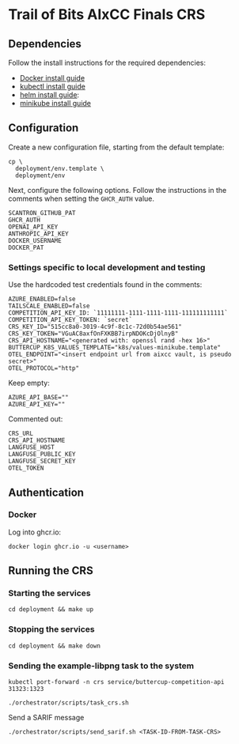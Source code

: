 # Trail of Bits AIxCC Finals CRS

## Dependencies

Follow the install instructions for the required dependencies:

 * [Docker install guide](https://docs.docker.com/engine/install/ubuntu/)
 * [kubectl install guide](https://kubernetes.io/docs/tasks/tools/install-kubectl-linux/)
 * [helm install guide](https://helm.sh/docs/intro/install/):
 * [minikube install guide](https://minikube.sigs.k8s.io/docs/start/?arch=%2Flinux%2Fx86-64%2Fstable%2Fdebian+package)

## Configuration

Create a new configuration file, starting from the default template:

```shell
cp \
  deployment/env.template \
  deployment/env
```

Next, configure the following options. Follow the instructions in the comments when setting the `GHCR_AUTH` value.

```
SCANTRON_GITHUB_PAT
GHCR_AUTH
OPENAI_API_KEY
ANTHROPIC_API_KEY
DOCKER_USERNAME
DOCKER_PAT
```

### Settings specific to local development and testing

Use the hardcoded test credentials found in the comments:

```
AZURE_ENABLED=false
TAILSCALE_ENABLED=false
COMPETITION_API_KEY_ID: `11111111-1111-1111-1111-111111111111`
COMPETITION_API_KEY_TOKEN: `secret`
CRS_KEY_ID="515cc8a0-3019-4c9f-8c1c-72d0b54ae561"
CRS_KEY_TOKEN="VGuAC8axfOnFXKBB7irpNDOKcDjOlnyB"
CRS_API_HOSTNAME="<generated with: openssl rand -hex 16>"
BUTTERCUP_K8S_VALUES_TEMPLATE="k8s/values-minikube.template"
OTEL_ENDPOINT="<insert endpoint url from aixcc vault, is pseudo secret>"
OTEL_PROTOCOL="http"
```

Keep empty:

```
AZURE_API_BASE=""
AZURE_API_KEY=""
```

Commented out:

```
CRS_URL
CRS_API_HOSTNAME
LANGFUSE_HOST
LANGFUSE_PUBLIC_KEY
LANGFUSE_SECRET_KEY
OTEL_TOKEN
```

## Authentication

### Docker

Log into ghcr.io:

```shell
docker login ghcr.io -u <username>
```

## Running the CRS

### Starting the services

```shell
cd deployment && make up
```

### Stopping the services

```shell
cd deployment && make down
```

### Sending the example-libpng task to the system


```shell
kubectl port-forward -n crs service/buttercup-competition-api 31323:1323
```


```shell
./orchestrator/scripts/task_crs.sh
```

Send a SARIF message

```shell
./orchestrator/scripts/send_sarif.sh <TASK-ID-FROM-TASK-CRS>
```
